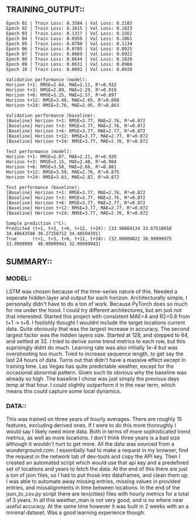 ## TRAINING_OUTPUT::
    
    Epoch 01 | Train Loss: 0.3584 | Val Loss: 0.2103
    Epoch 02 | Train Loss: 0.1615 | Val Loss: 0.1823
    Epoch 03 | Train Loss: 0.1317 | Val Loss: 0.1562
    Epoch 04 | Train Loss: 0.0956 | Val Loss: 0.1061
    Epoch 05 | Train Loss: 0.0780 | Val Loss: 0.1134
    Epoch 06 | Train Loss: 0.0705 | Val Loss: 0.0925
    Epoch 07 | Train Loss: 0.0669 | Val Loss: 0.0922
    Epoch 08 | Train Loss: 0.0644 | Val Loss: 0.1020
    Epoch 09 | Train Loss: 0.0631 | Val Loss: 0.0966
    Epoch 10 | Train Loss: 0.0602 | Val Loss: 0.0928

    Validation performance (model):
    Horizon t+1: RMSE=2.64, MAE=2.11, R²=0.932
    Horizon t+3: RMSE=2.89, MAE=2.29, R²=0.919
    Horizon t+6: RMSE=3.25, MAE=2.57, R²=0.897
    Horizon t+12: RMSE=3.40, MAE=2.65, R²=0.888
    Horizon t+24: RMSE=3.76, MAE=2.95, R²=0.863

    Validation performance (baseline):
    [Baseline] Horizon t+1: RMSE=3.77, MAE=2.76, R²=0.872
    [Baseline] Horizon t+3: RMSE=3.77, MAE=2.76, R²=0.872
    [Baseline] Horizon t+6: RMSE=3.77, MAE=2.77, R²=0.872
    [Baseline] Horizon t+12: RMSE=3.77, MAE=2.77, R²=0.872
    [Baseline] Horizon t+24: RMSE=3.77, MAE=2.76, R²=0.872

    Test performance (model):
    Horizon t+1: RMSE=2.87, MAE=2.21, R²=0.920
    Horizon t+3: RMSE=3.15, MAE=2.40, R²=0.904
    Horizon t+6: RMSE=3.50, MAE=2.66, R²=0.881
    Horizon t+12: RMSE=3.59, MAE=2.76, R²=0.875
    Horizon t+24: RMSE=3.63, MAE=2.82, R²=0.872

    Test performance (baseline):
    [Baseline] Horizon t+1: RMSE=3.77, MAE=2.76, R²=0.872
    [Baseline] Horizon t+3: RMSE=3.77, MAE=2.76, R²=0.872
    [Baseline] Horizon t+6: RMSE=3.77, MAE=2.77, R²=0.872
    [Baseline] Horizon t+12: RMSE=3.77, MAE=2.77, R²=0.872
    [Baseline] Horizon t+24: RMSE=3.77, MAE=2.76, R²=0.872

    Sample prediction (°C):
    Predicted (t+1, t+3, t+6, t+12, t+24): [33.98669134 33.67518658 34.49643588 38.27158712 34.40594391]
    True      (t+1, t+3, t+6, t+12, t+24): [32.00000022 30.99999975 33.9999999  40.99999941 32.99999943]


## SUMMARY::
### MODEL:: 
LSTM was chosen because of the time-series nature of this. Needed a seperate hidden layer and output for each horizon. Architecturally simple, I personally didn't have to do a ton of work. Because PyTorch does so much for me under the hood. I could try different architectures, but am just not that interested.
Started this project with consistent MAE=4 and R2=0.8 from t+1 -> t+6. I foolishly thought I wouldnt include the target locations current data. Quite obviously that was the largest increase in accuracy. The second largest factor was the hidden layers size. Started at 128, and stepped to 64, and settled at 32. I tried to derive some trend metrics to each row, but this suprisingly didnt do much. Learning rate was also initially 1e-4 but was overshooting too much. Tried to increase sequence length, to get say the last 24 hours of data. Turns out that didn't have a massive effect except in training time.
Las Vegas has quite predictable weather, except for the occasional abnormal pattern. Given such its obvious why the baseline was already so high. The baseline I chose was just simply the previous days temp at that hour. I could slightly outperform it in the near term, which means this could capture some local dynamics.

### DATA::
This was trained on three years of hourly averages. There are roughly 15 features, excluding derived ones. If I were to do this more thoroughly I would say I likely need more data. Both in terms of more sophisticated trend metrics, as well as more locations. I don't think three years is a bad size although it wouldn't hurt to get more.
All the data was sourced from a wunderground.com. I essentially had to make a request in my browser, find the request in the network tab of dev-tools and copy the API key. Then I created an automated script which would use that api key and a predefined set of locations and years to fetch the data. At the end of this there are just a ton of json files, so I had to put those into dataframes, and clean them up. I was able to automate away missing entries, missing values in provided entries, and missalignments in time between locations. In the end of the json_to_csv.py script there are len(cities) files with hourly metrics for a total of 3 years.
In all this weather_man is not very good, and is no where near useful accuracy. At the same time however it was built in 2 weeks with an a minimal dataset. Was a good learning experience though.
